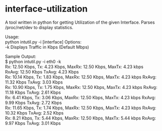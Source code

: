 # interface-utilization

A tool written in python for getting Utilization of the given Interface.
Parses /proc/net/dev to display statistics.

Usage:  
  python intutil.py -i [interface] 
  Options:  
  -k  Displays Traffic in Kbps (Default Mbps)  
  
Sample Output:  
  $ python intutil.py -i eth0 -k  
Rx:      12.50 Kbps,   Tx:       4.23 Kbps,   MaxRx:      12.50 Kbps,   MaxTx:       4.23 kbps   RxAvg:      12.50 Kbps   TxAvg:       4.23 Kbps  
Rx:      10.14 Kbps,   Tx:       1.83 Kbps,   MaxRx:      12.50 Kbps,   MaxTx:       4.23 kbps   RxAvg:      11.32 Kbps   TxAvg:       3.03 Kbps  
Rx:      10.90 Kbps,   Tx:       1.75 Kbps,   MaxRx:      12.50 Kbps,   MaxTx:       4.23 kbps   RxAvg:      11.18 Kbps   TxAvg:       2.61 Kbps  
Rx:       6.41 Kbps,   Tx:       3.06 Kbps,   MaxRx:      12.50 Kbps,   MaxTx:       4.23 kbps   RxAvg:       9.99 Kbps   TxAvg:       2.72 Kbps  
Rx:      11.65 Kbps,   Tx:       1.74 Kbps,   MaxRx:      12.50 Kbps,   MaxTx:       4.23 kbps   RxAvg:      10.32 Kbps   TxAvg:       2.52 Kbps  
Rx:       8.21 Kbps,   Tx:       5.44 Kbps,   MaxRx:      12.50 Kbps,   MaxTx:       5.44 kbps   RxAvg:       9.97 Kbps   TxAvg:       3.01 Kbps  
